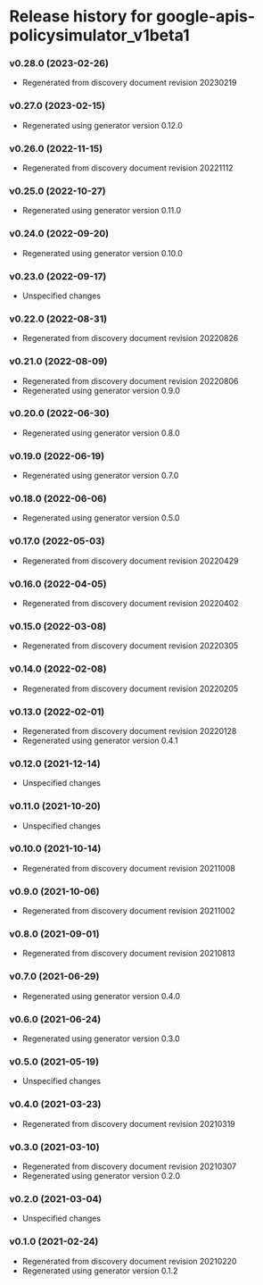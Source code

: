 # Release history for google-apis-policysimulator_v1beta1

### v0.28.0 (2023-02-26)

* Regenerated from discovery document revision 20230219

### v0.27.0 (2023-02-15)

* Regenerated using generator version 0.12.0

### v0.26.0 (2022-11-15)

* Regenerated from discovery document revision 20221112

### v0.25.0 (2022-10-27)

* Regenerated using generator version 0.11.0

### v0.24.0 (2022-09-20)

* Regenerated using generator version 0.10.0

### v0.23.0 (2022-09-17)

* Unspecified changes

### v0.22.0 (2022-08-31)

* Regenerated from discovery document revision 20220826

### v0.21.0 (2022-08-09)

* Regenerated from discovery document revision 20220806
* Regenerated using generator version 0.9.0

### v0.20.0 (2022-06-30)

* Regenerated using generator version 0.8.0

### v0.19.0 (2022-06-19)

* Regenerated using generator version 0.7.0

### v0.18.0 (2022-06-06)

* Regenerated using generator version 0.5.0

### v0.17.0 (2022-05-03)

* Regenerated from discovery document revision 20220429

### v0.16.0 (2022-04-05)

* Regenerated from discovery document revision 20220402

### v0.15.0 (2022-03-08)

* Regenerated from discovery document revision 20220305

### v0.14.0 (2022-02-08)

* Regenerated from discovery document revision 20220205

### v0.13.0 (2022-02-01)

* Regenerated from discovery document revision 20220128
* Regenerated using generator version 0.4.1

### v0.12.0 (2021-12-14)

* Unspecified changes

### v0.11.0 (2021-10-20)

* Unspecified changes

### v0.10.0 (2021-10-14)

* Regenerated from discovery document revision 20211008

### v0.9.0 (2021-10-06)

* Regenerated from discovery document revision 20211002

### v0.8.0 (2021-09-01)

* Regenerated from discovery document revision 20210813

### v0.7.0 (2021-06-29)

* Regenerated using generator version 0.4.0

### v0.6.0 (2021-06-24)

* Regenerated using generator version 0.3.0

### v0.5.0 (2021-05-19)

* Unspecified changes

### v0.4.0 (2021-03-23)

* Regenerated from discovery document revision 20210319

### v0.3.0 (2021-03-10)

* Regenerated from discovery document revision 20210307
* Regenerated using generator version 0.2.0

### v0.2.0 (2021-03-04)

* Unspecified changes

### v0.1.0 (2021-02-24)

* Regenerated from discovery document revision 20210220
* Regenerated using generator version 0.1.2

